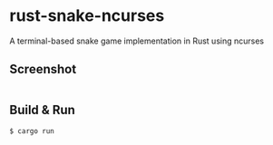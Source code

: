 rust-snake-ncurses
==================

A terminal-based snake game implementation in Rust using ncurses


## Screenshot

![]()

## Build & Run

```sh
$ cargo run
```